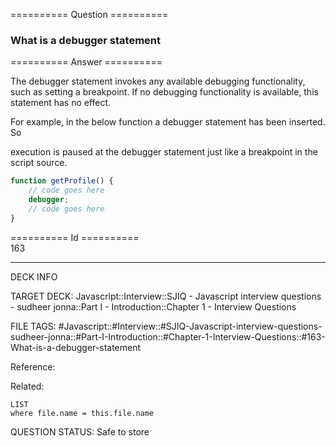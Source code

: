 ========== Question ==========  

### What is a debugger statement  

========== Answer ==========  

The debugger statement invokes any available debugging functionality, such as setting a breakpoint. If no debugging functionality is available, this statement has no effect.

For example, in the below function a debugger statement has been inserted. So

execution is paused at the debugger statement just like a breakpoint in the script source.

```javascript
function getProfile() {
    // code goes here
    debugger;
    // code goes here
}
```

========== Id ==========  
163

---

DECK INFO

TARGET DECK: Javascript::Interview::SJIQ - Javascript interview questions - sudheer jonna::Part I - Introduction::Chapter 1 - Interview Questions

FILE TAGS: #Javascript::#Interview::#SJIQ-Javascript-interview-questions-sudheer-jonna::#Part-I-Introduction::#Chapter-1-Interview-Questions::#163-What-is-a-debugger-statement

Reference:

Related:

```dataview
LIST
where file.name = this.file.name
```

QUESTION STATUS: Safe to store
